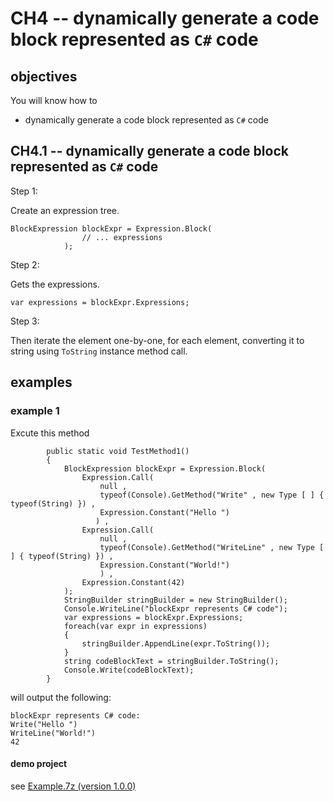 # CH4 -- dynamically generate a code block represented as `C#` code
## objectives
You will know how to 

+ dynamically generate a code block represented as `C#` code

## CH4.1 -- dynamically generate a code block represented as `C#` code
Step 1:

Create an expression tree.

```
BlockExpression blockExpr = Expression.Block(
                // ... expressions
            );
```

Step 2:

Gets the expressions.

```
var expressions = blockExpr.Expressions;
```

Step 3:

Then iterate the element one-by-one, for each element, converting it to string using `ToString` instance method call.

## examples
### example 1
Excute this method

```
        public static void TestMethod1()
        {
            BlockExpression blockExpr = Expression.Block(
                Expression.Call(
                    null ,
                    typeof(Console).GetMethod("Write" , new Type [ ] { typeof(String) }) ,
                    Expression.Constant("Hello ")
                   ) ,
                Expression.Call(
                    null ,
                    typeof(Console).GetMethod("WriteLine" , new Type [ ] { typeof(String) }) ,
                    Expression.Constant("World!")
                    ) ,
                Expression.Constant(42)
            );
            StringBuilder stringBuilder = new StringBuilder();
            Console.WriteLine("blockExpr represents C# code");
            var expressions = blockExpr.Expressions;
            foreach(var expr in expressions)
            {
                stringBuilder.AppendLine(expr.ToString());
            }
            string codeBlockText = stringBuilder.ToString();
            Console.Write(codeBlockText);
        }
```

will output the following:

```
blockExpr represents C# code:
Write("Hello ")
WriteLine("World!")
42
```

#### demo project
see [Example.7z (version 1.0.0)](https://github.com/40843245/CSharp-Demo-Project/blob/main/built-in%20package/System.Linq.Expressions/BlockExpression/code/v1.0.0/Example.7z)
